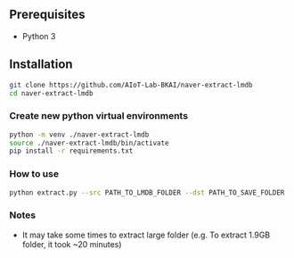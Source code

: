 ## Prerequisites
- Python 3

## Installation
```bash
git clone https://github.com/AIoT-Lab-BKAI/naver-extract-lmdb
cd naver-extract-lmdb
```

### Create new python virtual environments
```bash
python -m venv ./naver-extract-lmdb
source ./naver-extract-lmdb/bin/activate
pip install -r requirements.txt
```

### How to use
```bash
python extract.py --src PATH_TO_LMDB_FOLDER --dst PATH_TO_SAVE_FOLDER
```

### Notes
- It may take some times to extract large folder (e.g. To extract 1.9GB folder, it took ~20 minutes)